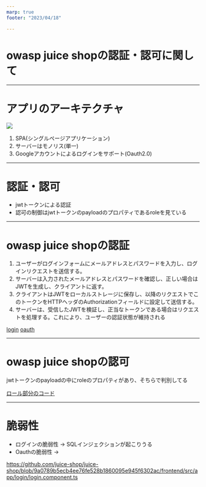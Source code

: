 ```yaml
---
marp: true
footer: "2023/04/18"

---
```


# owasp juice shopの認証・認可に関して

---

# アプリのアーキテクチャ

![](https://pwning.owasp-juice.shop/introduction/img/architecture-diagram.png)

1. SPA(シングルページアプリケーション)
2. サーバーはモノリス(単一)
3. Googleアカウントによるログインをサポート(Oauth2.0)

---

# 認証・認可

* jwtトークンによる認証
* 認可の制御はjwtトークンのpayloadのプロパティであるroleを見ている

---

# owasp juice shopの認証


1. ユーザーがログインフォームにメールアドレスとパスワードを入力し、ログインリクエストを送信する。
2. サーバーは入力されたメールアドレスとパスワードを確認し、正しい場合はJWTを生成し、クライアントに返す。
3. クライアントはJWTをローカルストレージに保存し、以降のリクエストでこのトークンをHTTPヘッダのAuthorizationフィールドに設定して送信する。
4. サーバーは、受信したJWTを検証し、正当なトークンである場合はリクエストを処理する。これにより、ユーザーの認証状態が維持される

[login](https://github.com/juice-shop/juice-shop/blob/master/routes/login.ts)
[oauth](https://github.com/juice-shop/juice-shop/blob/master/frontend/src/app/oauth/oauth.component.ts)

---

# owasp juice shopの認可

jwtトークンのpayloadの中にroleのプロパティがあり、そちらで判別してる

[ロール部分のコード](https://github.com/juice-shop/juice-shop/blob/9a0789b5ecb4ee76fe528b1860095e945f6302ac/lib/insecurity.ts#L156)

---

# 脆弱性

* ログインの脆弱性 → SQLインジェクションが起こりうる
* Oauthの脆弱性 → 

https://github.com/juice-shop/juice-shop/blob/9a0789b5ecb4ee76fe528b1860095e945f6302ac/frontend/src/app/login/login.component.ts